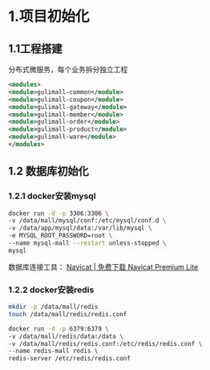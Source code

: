# 1.项目初始化
## 1.1工程搭建
分布式微服务，每个业务拆分独立工程
```xml
<modules>  
<module>gulimall-common</module>  
<module>gulimall-coupon</module>  
<module>gulimall-gateway</module>  
<module>gulimall-member</module>  
<module>gulimall-order</module>  
<module>gulimall-product</module>  
<module>gulimall-ware</module>  
</modules>
```
## 1.2 数据库初始化
### 1.2.1 docker安装mysql
```bash
docker run -d -p 3306:3306 \
-v /data/mall/mysql/conf:/etc/mysql/conf.d \
-v /data/app/mysql/data:/var/lib/mysql \
-e MYSQL_ROOT_PASSWORD=root \
--name mysql-mall --restart unless-stopped \
mysql
```
数据库连接工具： [Navicat | 免费下载 Navicat Premium Lite](https://www.navicat.com.cn/download/navicat-premium-lite)

### 1.2.2 docker安装redis
```bash
mkdir -p /data/mall/redis
touch /data/mall/redis/redis.conf
```

```bash
docker run -d -p 6379:6379 \
-v /data/mall/redis/data:/data \
-v /data/mall/redis/redis.conf:/etc/redis/redis.conf \
--name redis-mall redis \
redis-server /etc/redis/redis.conf
```